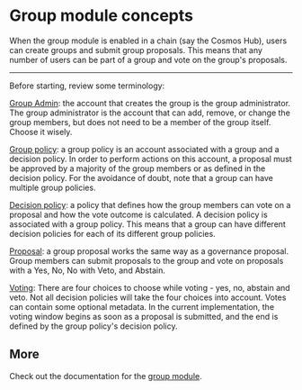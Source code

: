 # Group module concepts
When the group module is enabled in a chain (say the Cosmos Hub), users can create groups and submit group proposals. This means that any number of users can be part of a group and vote on the group's proposals.  

---

Before starting, review some terminology:  

[Group Admin](https://docs.cosmos.network/v0.46/modules/group/01_concepts.html#group): the account that creates the group is the group administrator. The group administrator is the account that can add, remove, or change the group members, but does not need to be a member of the group itself. Choose it wisely.  

[Group policy](https://docs.cosmos.network/v0.46/modules/group/01_concepts.html#group-policy): a group policy is an account associated with a group and a decision policy. In order to perform actions on this account, a proposal must be approved by a majority of the group members or as defined in the decision policy. For the avoidance of doubt, note that a group can have multiple group policies.  

[Decision policy](https://docs.cosmos.network/v0.46/modules/group/01_concepts.html#decision-policy): a policy that defines how the group members can vote on a proposal and how the vote outcome is calculated. A decision policy is associated with a group policy. This means that a group can have different decision policies for each of its different group policies.  

[Proposal](https://docs.cosmos.network/v0.46/modules/group/01_concepts.html#group-policy): a group proposal works the same way as a governance proposal. Group members can submit proposals to the group and vote on proposals with a Yes, No, No with Veto, and Abstain.  

[Voting](https://docs.cosmos.network/v0.46/modules/group/01_concepts.html#voting): 
There are four choices to choose while voting - yes, no, abstain and veto. Not all decision policies will take the four choices into account. Votes can contain some optional metadata. In the current implementation, the voting window begins as soon as a proposal is submitted, and the end is defined by the group policy's decision policy.

## More

Check out the documentation for the [group module](https://docs.cosmos.network/v0.46/modules/group/01_concepts.html).

